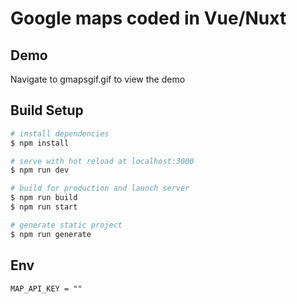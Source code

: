 # Google maps coded in Vue/Nuxt

## Demo
Navigate to gmapsgif.gif to view the demo


## Build Setup

```bash
# install dependencies
$ npm install

# serve with hot reload at localhost:3000
$ npm run dev

# build for production and launch server
$ npm run build
$ npm run start

# generate static project
$ npm run generate

```
## Env
```
MAP_API_KEY = ""

```


